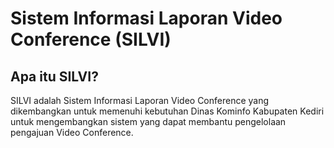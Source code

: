 # Sistem Informasi Laporan Video Conference (SILVI)

## Apa itu SILVI?

SILVI adalah Sistem Informasi Laporan Video Conference yang dikembangkan untuk memenuhi kebutuhan Dinas Kominfo Kabupaten Kediri untuk mengembangkan sistem yang dapat membantu pengelolaan pengajuan Video Conference.